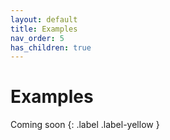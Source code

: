 ```yaml
---
layout: default
title: Examples
nav_order: 5
has_children: true
---
```


# Examples

Coming soon
{: .label .label-yellow }